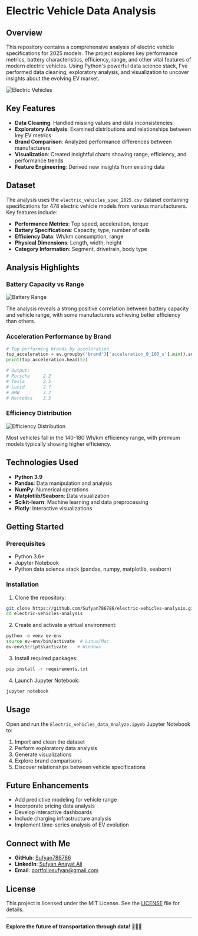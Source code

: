 # Electric Vehicle Data Analysis

## Overview
This repository contains a comprehensive analysis of electric vehicle specifications for 2025 models. The project explores key performance metrics, battery characteristics, efficiency, range, and other vital features of modern electric vehicles. Using Python's powerful data science stack, I've performed data cleaning, exploratory analysis, and visualization to uncover insights about the evolving EV market.

![Electric Vehicles](https://images.unsplash.com/photo-1554744512-6e0cdb8caaab?ixlib=rb-4.0.3&ixid=M3wxMjA3fDB8MHxwaG90by1wYWdlfHx8fGVufDB8fHx8fA%3D%3D&auto=format&fit=crop&w=1800&q=80)

## Key Features
- **Data Cleaning**: Handled missing values and data inconsistencies
- **Exploratory Analysis**: Examined distributions and relationships between key EV metrics
- **Brand Comparison**: Analyzed performance differences between manufacturers
- **Visualization**: Created insightful charts showing range, efficiency, and performance trends
- **Feature Engineering**: Derived new insights from existing data

## Dataset
The analysis uses the `electric_vehicles_spec_2025.csv` dataset containing specifications for 478 electric vehicle models from various manufacturers. Key features include:

- **Performance Metrics**: Top speed, acceleration, torque
- **Battery Specifications**: Capacity, type, number of cells
- **Efficiency Data**: Wh/km consumption, range
- **Physical Dimensions**: Length, width, height
- **Category Information**: Segment, drivetrain, body type

## Analysis Highlights

### Battery Capacity vs Range
![Battery Range](https://via.placeholder.com/600x400?text=Battery+Capacity+vs+Range+Chart)

The analysis reveals a strong positive correlation between battery capacity and vehicle range, with some manufacturers achieving better efficiency than others.

### Acceleration Performance by Brand
```python
# Top performing brands by acceleration
top_acceleration = ev.groupby('brand')['acceleration_0_100_s'].min().sort_values()
print(top_acceleration.head(5))

# Output:
# Porsche     2.2
# Tesla       2.5
# Lucid       2.7
# BMW         3.2
# Mercedes    3.5
```

### Efficiency Distribution
![Efficiency Distribution](https://via.placeholder.com/600x400?text=Efficiency+Distribution+Chart)

Most vehicles fall in the 140-180 Wh/km efficiency range, with premium models typically showing higher efficiency.

## Technologies Used
- **Python 3.9**
- **Pandas**: Data manipulation and analysis
- **NumPy**: Numerical operations
- **Matplotlib/Seaborn**: Data visualization
- **Scikit-learn**: Machine learning and data preprocessing
- **Plotly**: Interactive visualizations

## Getting Started

### Prerequisites
- Python 3.6+
- Jupyter Notebook
- Python data science stack (pandas, numpy, matplotlib, seaborn)

### Installation
1. Clone the repository:
```bash
git clone https://github.com/Sufyan786786/electric-vehicles-analysis.git
cd electric-vehicles-analysis
```

2. Create and activate a virtual environment:
```bash
python -m venv ev-env
source ev-env/bin/activate  # Linux/Mac
ev-env\Scripts\activate    # Windows
```

3. Install required packages:
```bash
pip install -r requirements.txt
```

4. Launch Jupyter Notebook:
```bash
jupyter notebook
```

## Usage
Open and run the `Electric_vehicles_data_Analyze.ipynb` Jupyter Notebook to:
1. Import and clean the dataset
2. Perform exploratory data analysis
3. Generate visualizations
4. Explore brand comparisons
5. Discover relationships between vehicle specifications

## Future Enhancements
- Add predictive modeling for vehicle range
- Incorporate pricing data analysis
- Develop interactive dashboards
- Include charging infrastructure analysis
- Implement time-series analysis of EV evolution

## Connect with Me
- **GitHub**: [Sufyan786786](https://github.com/Sufyan786786)
- **LinkedIn**: [Sufyan Anayat Ali](https://www.linkedin.com/in/sufyan-anayat-ali-90488a292)
- **Email**: portfoliosufyan@gmail.com

## License
This project is licensed under the MIT License. See the [LICENSE](LICENSE) file for details.

---

**Explore the future of transportation through data!** 🔋🚗💨

